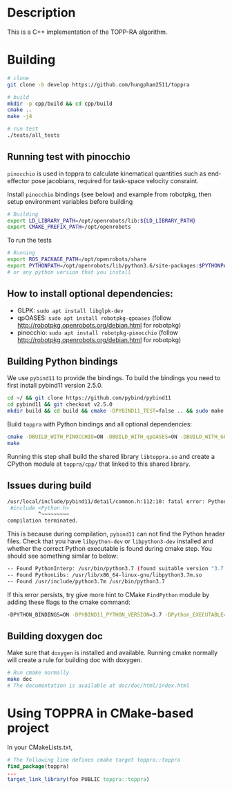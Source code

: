 # Description
This is a C++ implementation of the TOPP-RA algorithm.

# Building

```sh
# clone
git clone -b develop https://github.com/hungpham2511/toppra

# build
mkdir -p cpp/build && cd cpp/build
cmake ..
make -j4

# run test
./tests/all_tests
```

## Running test with pinocchio
`pinocchio` is used in toppra to calculate kinematical quantities such
as end-effector pose jacobians, required for task-space velocity
consraint. 

Install `pinocchio` bindings (see below) and example from robotpkg,
then setup environment variables before building

``` sh
# Building
export LD_LIBRARY_PATH=/opt/openrobots/lib:${LD_LIBRARY_PATH}
export CMAKE_PREFIX_PATH=/opt/openrobots
```

To run the tests

``` sh
# Running
export ROS_PACKAGE_PATH=/opt/openrobots/share
export PYTHONPATH=/opt/openrobots/lib/python3.6/site-packages:$PYTHONPATH
# or any python version that you install
```

## How to install optional dependencies:

- GLPK: `sudo apt install libglpk-dev`
- qpOASES: `sudo apt install robotpkg-qpoases` (follow http://robotpkg.openrobots.org/debian.html for robotpkg)
- pinocchio: `sudo apt install robotpkg-pinocchio` (follow http://robotpkg.openrobots.org/debian.html for robotpkg)


## Building Python bindings

We use `pybind11` to provide the bindings. To build the bindings you
need to first install pybind11 version 2.5.0.
``` sh
cd ~/ && git clone https://github.com/pybind/pybind11
cd pybind11 && git checkout v2.5.0
mkdir build && cd build && cmake -DPYBIND11_TEST=false .. && sudo make install
```

Build `toppra` with Python bindings and all optional dependencies:
``` sh
cmake -DBUILD_WITH_PINOCCHIO=ON -DBUILD_WITH_qpOASES=ON -DBUILD_WITH_GLPK=ON -DPYTHON_BINDINGS=ON -DPYBIND11_PYTHON_VERSION=3.7 ..
make
```
Running this step shall build the shared library `libtoppra.so` and create a CPython
module at `toppra/cpp/` that linked to this shared library.

## Issues during build

``` sh
/usr/local/include/pybind11/detail/common.h:112:10: fatal error: Python.h: No such file or directory
 #include <Python.h>
          ^~~~~~~~~~
compilation terminated.
```
This is because during compilation, `pybind11` can not find the Python header files. 
Check that you have `libpython-dev` or `libpython3-dev` installed and whether the 
correct Python executable  is found during cmake step. You should see something similar to
below:

``` sh
-- Found PythonInterp: /usr/bin/python3.7 (found suitable version "3.7.4", minimum required is "3.7")
-- Found PythonLibs: /usr/lib/x86_64-linux-gnu/libpython3.7m.so
-- Found /usr/include/python3.7m /usr/bin/python3.7
```

If this error persists, try give more hint to CMake `FindPython`
module by adding these flags to the cmake command:
``` sh
-DPYTHON_BINDINGS=ON -DPYBIND11_PYTHON_VERSION=3.7 -DPython_EXECUTABLE=/usr/bin/python3.7 
```

## Building doxygen doc

Make sure that `doxygen` is installed and available. Running cmake
normally will create a rule for building doc with doxygen.

``` sh
# Run cmake normally
make doc
# The documentation is available at doc/doc/html/index.html
```

# Using TOPPRA in CMake-based project

In your CMakeLists.txt,
```cmake
# The following line defines cmake target toppra::toppra
find_package(toppra)
...
target_link_library(foo PUBLIC toppra::toppra)
```



